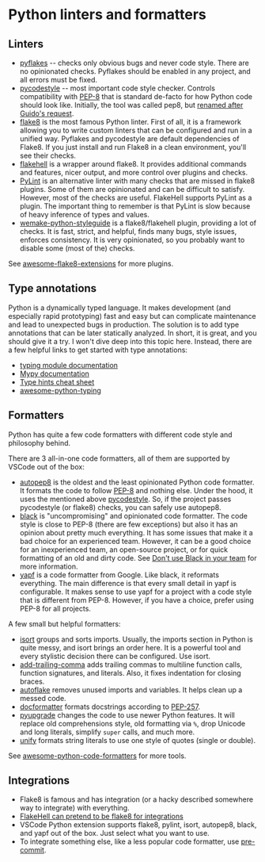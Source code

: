 # Python linters and formatters

## Linters

+ [pyflakes](https://github.com/PyCQA/pyflakes) -- checks only obvious bugs and never code style. There are no opinionated checks. Pyflakes should be enabled in any project, and all errors must be fixed.
+ [pycodestyle](https://github.com/PyCQA/pycodestyle) -- most important code style checker. Controls compatibility with [PEP-8](https://www.python.org/dev/peps/pep-0008/) that is standard de-facto for how Python code should look like. Initially, the tool was called pep8, but [renamed after Guido's request](https://github.com/PyCQA/pycodestyle/issues/466).
+ [flake8](https://gitlab.com/pycqa/flake8) is the most famous Python linter. First of all, it is a framework allowing you to write custom linters that can be configured and run in a unified way. Pyflakes and pycodestyle are default dependencies of Flake8. If you just install and run Flake8 in a clean environment, you'll see their checks.
+ [flakehell](https://github.com/life4/flakehell) is a wrapper around flake8. It provides additional commands and features, nicer output, and more control over plugins and checks.
+ [PyLint](https://github.com/PyCQA/pylint) is an alternative linter with many checks that are missed in flake8 plugins. Some of them are opinionated and can be difficult to satisfy. However, most of the checks are useful. FlakeHell supports PyLint as a plugin. The important thing to remember is that PyLint is slow because of heavy inference of types and values.
+ [wemake-python-styleguide](https://github.com/wemake-services/wemake-python-styleguide) is a flake8/flakehell plugin, providing a lot of checks. It is fast, strict, and helpful, finds many bugs, style issues, enforces consistency. It is very opinionated, so you probably want to disable some (most of the) checks.

See [awesome-flake8-extensions](https://github.com/DmytroLitvinov/awesome-flake8-extensions) for more plugins.

## Type annotations

Python is a dynamically typed language. It makes development (and especially rapid prototyping) fast and easy but can complicate maintenance and lead to unexpected bugs in production. The solution is to add type annotations that can be later statically analyzed. In short, it is great, and you should give it a try. I won't dive deep into this topic here. Instead, there are a few helpful links to get started with type annotations:

+ [typing module documentation](https://docs.python.org/3/library/typing.html)
+ [Mypy documentation](https://mypy.readthedocs.io/en/stable/index.html)
+ [Type hints cheat sheet](https://mypy.readthedocs.io/en/stable/cheat_sheet_py3.html)
+ [awesome-python-typing](https://github.com/typeddjango/awesome-python-typing)

## Formatters

Python has quite a few code formatters with different code style and philosophy behind.

There are 3 all-in-one code formatters, all of them are supported by VSCode out of the box:

+ [autopep8](https://github.com/hhatto/autopep8) is the oldest and the least opinionated Python code formatter. It formats the code to follow [PEP-8](https://www.python.org/dev/peps/pep-0008/) and nothing else. Under the hood, it uses the mentioned above [pycodestyle](https://github.com/PyCQA/pycodestyle). So, if the project passes pycodestyle (or flake8) checks, you can safely use autopep8.
+ [black](https://github.com/python/black) is "uncompromising" and opinionated code formatter. The code style is close to PEP-8 (there are few exceptions) but also it has an opinion about pretty much everything. It has some issues that make it a bad choice for an experienced team. However, it can be a good choice for an inexperienced team, an open-source project, or for quick formatting of an old and dirty code. See [Don't use Black in your team](https://articles.orsinium.dev/python/black/) for more information.
+ [yapf](https://github.com/google/yapf) is a code formatter from Google. Like black, it reformats everything. The main difference is that every small detail in yapf is configurable. It makes sense to use yapf for a project with a code style that is different from PEP-8. However, if you have a choice, prefer using PEP-8 for all projects.

A few small but helpful formatters:

+ [isort](https://github.com/PyCQA/isort) groups and sorts imports. Usually, the imports section in Python is quite messy, and isort brings an order here. It is a powerful tool and every stylistic decision there can be configured. Use isort.
+ [add-trailing-comma](https://github.com/asottile/add-trailing-comma) adds trailing commas to multiline function calls, function signatures, and literals. Also, it fixes indentation for closing braces.
+ [autoflake](https://github.com/myint/autoflake) removes unused imports and variables. It helps clean up a messed code.
+ [docformatter](https://github.com/myint/docformatter) formats docstrings according to [PEP-257](https://www.python.org/dev/peps/pep-0257/).
+ [pyupgrade](https://github.com/asottile/pyupgrade) changes the code to use newer Python features. It will replace old comprehensions style, old formatting via `%`, drop Unicode and long literals, simplify `super` calls, and much more.
+ [unify](https://github.com/myint/unify) formats string literals to use one style of quotes (single or double).

See [awesome-python-code-formatters](https://github.com/life4/awesome-python-code-formatters) for more tools.

## Integrations

+ Flake8 is famous and has integration (or a hacky described somewhere way to integrate) with everything.
+ [FlakeHell can pretend to be flake8 for integrations](https://flakehell.readthedocs.io/ide.html)
+ VSCode Python extension supports flake8, pylint, isort, autopep8, black, and yapf out of the box. Just select what you want to use.
+ To integrate something else, like a less popular code formatter, use [pre-commit](https://github.com/pre-commit/pre-commit).

